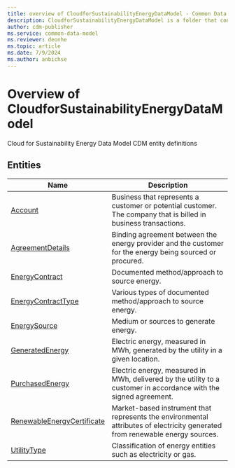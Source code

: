 ```yaml
---
title: overview of CloudforSustainabilityEnergyDataModel - Common Data Model | Microsoft Docs
description: CloudforSustainabilityEnergyDataModel is a folder that contains standard entities related to the Common Data Model.
author: cdm-publisher
ms.service: common-data-model
ms.reviewer: deonhe
ms.topic: article
ms.date: 7/9/2024
ms.author: anbichse
---
```


# Overview of CloudforSustainabilityEnergyDataModel

Cloud for Sustainability Energy Data Model CDM entity definitions  

## Entities

|Name|Description|
|---|---|
|[Account](Account.md)|Business that represents a customer or potential customer. The company that is billed in business transactions.|
|[AgreementDetails](AgreementDetails.md)|Binding agreement between the energy provider and the customer for the energy being sourced or procured.|
|[EnergyContract](EnergyContract.md)|Documented method/approach to source energy.|
|[EnergyContractType](EnergyContractType.md)|Various types of documented method/approach to source energy.|
|[EnergySource](EnergySource.md)|Medium or sources to generate energy.|
|[GeneratedEnergy](GeneratedEnergy.md)|Electric energy, measured in MWh, generated by the utility in a given location.|
|[PurchasedEnergy](PurchasedEnergy.md)|Electric energy, measured in MWh, delivered by the utility to a customer in accordance with the signed agreement.|
|[RenewableEnergyCertificate](RenewableEnergyCertificate.md)|Market-based instrument that represents the environmental attributes of electricity generated from renewable energy sources.|
|[UtilityType](UtilityType.md)|Classification of energy entities such as electricity or gas.|
